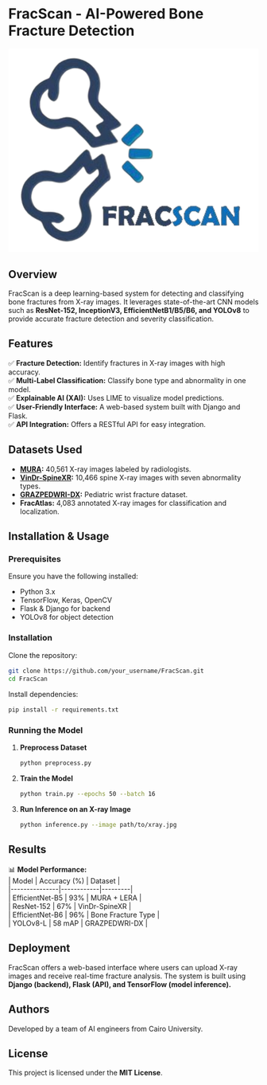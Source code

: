 # **FracScan - AI-Powered Bone Fracture Detection**

![FracScan Logo](https://github.com/AhmedAshraf442/Graduation-Project---Deep-Learning-for-Bone-Fractures/blob/49cdda28938bd08e4fd48b68b99a3c6c4b567980/Screenshot%202025-02-10%20144700.png)

## **Overview**
FracScan is a deep learning-based system for detecting and classifying bone fractures from X-ray images. It leverages state-of-the-art CNN models such as **ResNet-152, InceptionV3, EfficientNetB1/B5/B6, and YOLOv8** to provide accurate fracture detection and severity classification.

## **Features**
✅ **Fracture Detection:** Identify fractures in X-ray images with high accuracy.  
✅ **Multi-Label Classification:** Classify bone type and abnormality in one model.  
✅ **Explainable AI (XAI):** Uses LIME to visualize model predictions.  
✅ **User-Friendly Interface:** A web-based system built with Django and Flask.  
✅ **API Integration:** Offers a RESTful API for easy integration.

## **Datasets Used**
- **[MURA](https://stanfordmlgroup.github.io/competitions/mura/):** 40,561 X-ray images labeled by radiologists.  
- **[VinDr-SpineXR](https://physionet.org/content/vindr-spinexr/1.0.0/):** 10,466 spine X-ray images with seven abnormality types.  
- **[GRAZPEDWRI-DX](https://figshare.com/articles/dataset/GRAZPEDWRI-DX/14825193):** Pediatric wrist fracture dataset.  
- **FracAtlas:** 4,083 annotated X-ray images for classification and localization.

## **Installation & Usage**
### **Prerequisites**
Ensure you have the following installed:  
- Python 3.x  
- TensorFlow, Keras, OpenCV  
- Flask & Django for backend  
- YOLOv8 for object detection  

### **Installation**
Clone the repository:  
```bash
git clone https://github.com/your_username/FracScan.git  
cd FracScan
```
Install dependencies:  
```bash
pip install -r requirements.txt
```
### **Running the Model**
1. **Preprocess Dataset**  
   ```bash
   python preprocess.py
   ```
2. **Train the Model**  
   ```bash
   python train.py --epochs 50 --batch 16
   ```
3. **Run Inference on an X-ray Image**  
   ```bash
   python inference.py --image path/to/xray.jpg
   ```

## **Results**
📊 **Model Performance:**  
| Model          | Accuracy (%) | Dataset |  
|---------------|------------|---------|  
| EfficientNet-B5 | 93%        | MURA + LERA |  
| ResNet-152     | 67%        | VinDr-SpineXR |  
| EfficientNet-B6 | 96%        | Bone Fracture Type |  
| YOLOv8-L       | 58 mAP     | GRAZPEDWRI-DX |  

## **Deployment**
FracScan offers a web-based interface where users can upload X-ray images and receive real-time fracture analysis. The system is built using **Django (backend), Flask (API), and TensorFlow (model inference).**  

## **Authors**
Developed by a team of AI engineers from Cairo University.  

## **License**
This project is licensed under the **MIT License**.

